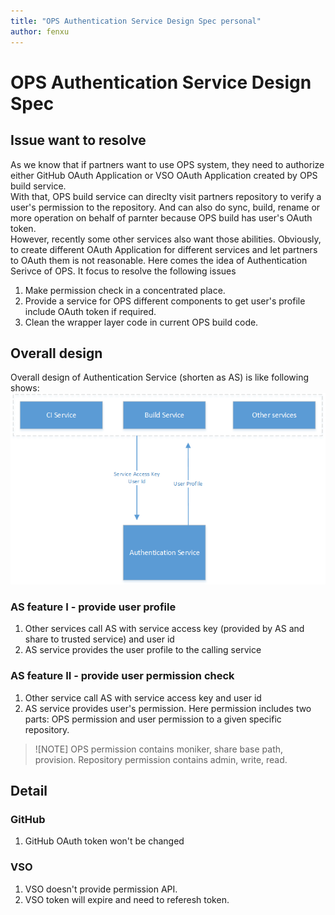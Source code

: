 ```yaml
---
title: "OPS Authentication Service Design Spec personal"
author: fenxu
---
```


# OPS Authentication Service Design Spec

## Issue want to resolve
As we know that if partners want to use OPS system, they need to authorize either GitHub OAuth Application or VSO OAuth Application created by OPS build service.  
With that, OPS build service can direclty visit partners repository to verify a user's permission to the repository.
And can also do sync, build, rename or more operation on behalf of parnter because OPS build has user's OAuth token.  
However, recently some other services also want those abilities. Obviously, to create different OAuth Application for different services and let partners to OAuth them is not reasonable.
Here comes the idea of Authentication Serivce of OPS. It focus to resolve the following issues
1. Make permission check in a concentrated place.
2. Provide a service for OPS different components to get user's profile include OAuth token if required.
3. Clean the wrapper layer code in current OPS build code.

## Overall design
Overall design of Authentication Service (shorten as AS) is like following shows:  
![overall workflow](images/authentication_service_overall_workflow.png)  

### AS feature I - provide user profile
1. Other services call AS with service access key (provided by AS and share to trusted service) and user id
2. AS service provides the user profile to the calling service

### AS feature II - provide user permission check
1. Other service call AS with service access key and user id
2. AS service provides user's permission. Here permission includes two parts: OPS permission and user permission to a given specific repository.

> ![NOTE]
> OPS permission contains moniker, share base path, provision.
> Repository permission contains admin, write, read.

## Detail

### GitHub
1. GitHub OAuth token won't be changed

### VSO
1. VSO doesn't provide permission API.
2. VSO token will expire and need to referesh token.
